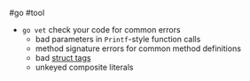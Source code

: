 #go #tool

- `go vet` check your code for common errors
	- bad parameters in `Printf`-style function calls
	- method signature errors for common method definitions
	- bad [struct tags](/techstack/go/struct%20tags.md) 
	- unkeyed composite literals